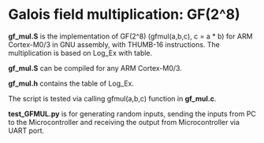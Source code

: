 # Galois field multiplication: GF(2^8)


**gf_mul.S** is the implementation of GF(2^8) (gfmul(a,b,c), c = a * b) for ARM Cortex-M0/3 in GNU assembly, with THUMB-16 instructions.
The multiplication is based on Log_Ex with table.

**gf_mul.S** can be compiled for any ARM Cortex-M0/3.


**gf_mul.h**  contains the table of Log_Ex.


The script is tested via calling gfmul(a,b,c) function in **gf_mul.c**.


**test_GFMUL.py** is for generating random inputs, sending the inputs from PC to the
Microcontroller and receiving the output from Microcontroller via UART port.





